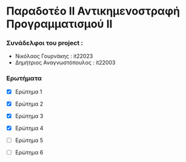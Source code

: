 # Παραδοτέο ΙI Αντικημενοστραφή Προγραμματισμού ΙΙ

### Συνάδελφοι του project :
* Νικόλαος Γουρνάκης : it22023
* Δημήτριος Αναγνωστόπουλος : it22003


### Ερωτήματα
- [x] Ερώτημα 1
- [x] Ερώτημα 2
- [x] Ερώτημα 3
- [x] Ερώτημα 4
- [ ] Ερώτημα 5
- [ ] Ερώτημα 6
  
